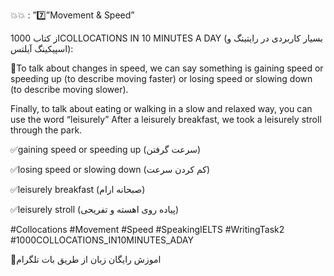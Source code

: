 💥💥 : ”7️⃣”Movement & Speed” 

از كتاب 1000COLLOCATIONS IN 10 MINUTES A DAY
(بسيار كاربردى در رايتينگ و اسپيكينگ آيلتس):


🔆To talk about changes in speed, we can say something is gaining speed or speeding up (to describe moving faster) or losing speed or slowing down (to describe moving slower).

Finally, to talk about eating or walking in a slow and relaxed way, you can use the word “leisurely” After a leisurely breakfast, we took a leisurely stroll through the park.

✅gaining speed or speeding up
(سرعت گرفتن)

✅losing speed or slowing down 
(كم كردن سرعت)

✅leisurely breakfast
(صبحانه ارام)

✅leisurely stroll 
(پياده روى اهسته و تفريحى)


#Collocations 
#Movement
#Speed
#SpeakingIELTS 
#WritingTask2 
#1000COLLOCATIONS_IN10MINUTES_ADAY

🤖اموزش رایگان زبان از طریق بات تلگرام